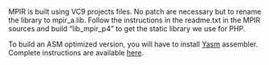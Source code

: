 
MPIR is built using VC9 projects files. No patch are necessary but to rename
the library to mpir_a.lib. Follow the instructions in the readme.txt in the
MPIR sources and build “lib_mpir_p4” to get the static library we use for PHP.

To build an ASM optimized version, you will have to install
[Yasm](http://www.tortall.net/projects/yasm/) assembler. Complete instructions
are available
[here](http://www.tortall.net/projects/yasm/wiki/VisualStudio2005).
